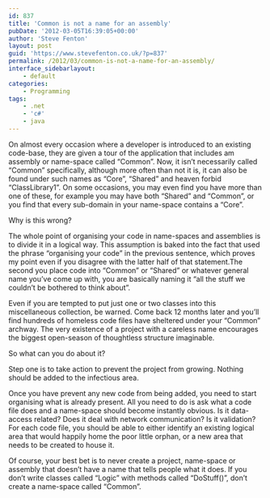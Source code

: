 ```yaml
---
id: 837
title: 'Common is not a name for an assembly'
pubDate: '2012-03-05T16:39:05+00:00'
author: 'Steve Fenton'
layout: post
guid: 'https://www.stevefenton.co.uk/?p=837'
permalink: /2012/03/common-is-not-a-name-for-an-assembly/
interface_sidebarlayout:
    - default
categories:
    - Programming
tags:
    - .net
    - 'c#'
    - java
---
```


On almost every occasion where a developer is introduced to an existing code-base, they are given a tour of the application that includes am assembly or name-space called “Common”. Now, it isn’t necessarily called “Common” specifically, although more often than not it is, it can also be found under such names as “Core”, “Shared” and heaven forbid “ClassLibrary1”. On some occasions, you may even find you have more than one of these, for example you may have both “Shared” and “Common”, or you find that every sub-domain in your name-space contains a “Core”.

Why is this wrong?

The whole point of organising your code in name-spaces and assemblies is to divide it in a logical way. This assumption is baked into the fact that used the phrase “organising your code” in the previous sentence, which proves my point even if you disagree with the latter half of that statement.The second you place code into “Common” or “Shared” or whatever general name you’ve come up with, you are basically naming it “all the stuff we couldn’t be bothered to think about”.

Even if you are tempted to put just one or two classes into this miscellaneous collection, be warned. Come back 12 months later and you’ll find hundreds of homeless code files have sheltered under your “Common” archway. The very existence of a project with a careless name encourages the biggest open-season of thoughtless structure imaginable.

So what can you do about it?

Step one is to take action to prevent the project from growing. Nothing should be added to the infectious area.

Once you have prevent any new code from being added, you need to start organising what is already present. All you need to do is ask what a code file does and a name-space should become instantly obvious. Is it data-access related? Does it deal with network communication? Is it validation? For each code file, you should be able to either identify an existing logical area that would happily home the poor little orphan, or a new area that needs to be created to house it.

Of course, your best bet is to never create a project, name-space or assembly that doesn’t have a name that tells people what it does. If you don’t write classes called “Logic” with methods called “DoStuff()”, don’t create a name-space called “Common”.